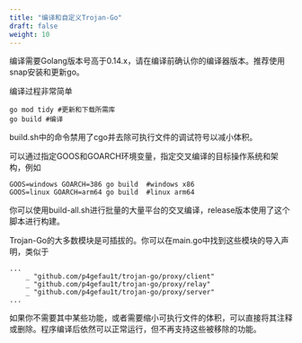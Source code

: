 ```yaml
---
title: "编译和自定义Trojan-Go"
draft: false
weight: 10
---
```


编译需要Golang版本号高于0.14.x，请在编译前确认你的编译器版本。推荐使用snap安装和更新go。

编译过程非常简单

```
go mod tidy #更新和下载所需库
go build #编译
```

build.sh中的命令禁用了cgo并去除可执行文件的调试符号以减小体积。

可以通过指定GOOS和GOARCH环境变量，指定交叉编译的目标操作系统和架构，例如

```
GOOS=windows GOARCH=386 go build  #windows x86
GOOS=linux GOARCH=arm64 go build  #linux arm64
```

你可以使用build-all.sh进行批量的大量平台的交叉编译，release版本使用了这个脚本进行构建。

Trojan-Go的大多数模块是可插拔的。你可以在main.go中找到这些模块的导入声明，类似于

```
...
	_ "github.com/p4gefau1t/trojan-go/proxy/client"
	_ "github.com/p4gefau1t/trojan-go/proxy/relay"
	_ "github.com/p4gefau1t/trojan-go/proxy/server"
...
```

如果你不需要其中某些功能，或者需要缩小可执行文件的体积，可以直接将其注释或删除。程序编译后依然可以正常运行，但不再支持这些被移除的功能。
